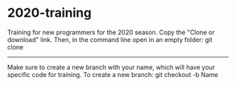 # 2020-training
Training for new programmers for the 2020 season.
Copy the "Clone or download" link. Then, in the command line open in an empty folder: 
git clone <cloning link>

-----------

Make sure to create a new branch with your name, which will have your specific code for training. 
To create a new branch: 
git checkout -b Name
